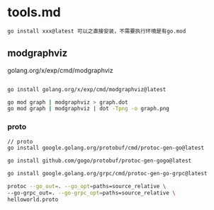 # tools.md


```sh
go install xxx@latest 可以之直接安装，不需要执行环境是有go.mod

```


## modgraphviz

golang.org/x/exp/cmd/modgraphviz

```sh

go install golang.org/x/exp/cmd/modgraphviz@latest

go mod graph | modgraphviz > graph.dot
go mod graph | modgraphviz | dot -Tpng -o graph.png
```


### proto

```sh
// proto
go install google.golang.org/protobuf/cmd/protoc-gen-go@latest

go install github.com/gogo/protobuf/protoc-gen-gogo@latest

go install google.golang.org/grpc/cmd/protoc-gen-go-grpc@latest

protoc --go_out=. --go_opt=paths=source_relative \
--go-grpc_out=. --go-grpc_opt=paths=source_relative \
helloworld.proto
```